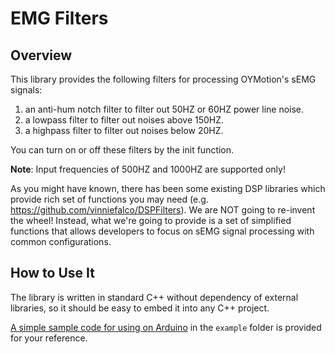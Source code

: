 # EMG Filters

## Overview
This library provides the following filters for processing OYMotion's sEMG
signals:

1. an anti-hum notch filter to filter out 50HZ or 60HZ power line noise.
2. a lowpass filter to filter out noises above 150HZ.
3. a highpass filter to filter out noises below 20HZ.

You can turn on or off these filters by the init function.

**Note**:
Input frequencies of 500HZ and 1000HZ are supported only!

As you might have known, there has been some existing DSP libraries which provide
rich set of functions you may need (e.g. https://github.com/vinniefalco/DSPFilters).
We are NOT going to re-invent the wheel! Instead, what we're going to provide is
a set of simplified functions that allows developers to focus on sEMG signal
processing with common configurations.

## How to Use It
The library is written in standard C++ without dependency of external
libraries, so it should be easy to embed it into any C++ project.

[A simple sample code for using on Arduino][ArduinoSampleCode] in the `example`
folder is provided for your reference.

[ArduinoSampleCode]: https://github.com/oymotion/gForceSDKArduino/blob/master/examples/SimpleControlByGesture/SimpleControlByGesture.ino

